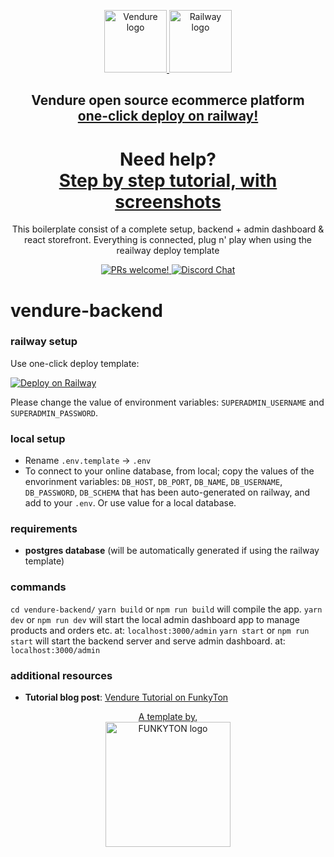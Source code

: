 <p align="center">
  <a href="https://www.vendure.io">
    <img alt="Vendure logo" src="https://res.cloudinary.com/hczpmiapo/image/upload/v1731251520/Static%20assets/Vendure_rk01uc.png" width=100>
  </a>
  <a href="https://railway.app?referralCode=-Yg50p">
    <picture>
      <source media="(prefers-color-scheme: dark)" srcset="https://railway.app/brand/logo-light.svg">
      <source media="(prefers-color-scheme: light)" srcset="https://railway.app/brand/logo-dark.svg">
      <img alt="Railway logo" src="https://railway.app/brand/logo-light.svg" width=100>
    </picture>
  </a>
</p>

<h2 align="center">
  Vendure open source ecommerce platform<br>
  <a href="https://railway.app/template/6DeBLr?referralCode=-Yg50p">one-click deploy on railway!</a>
</h2>

<h1 align="center">
  Need help?<br>
  <a href="https://funkyton.com/vendure-tutorial/">Step by step tutorial, with screenshots</a>
</h1>





<p align="center">
This boilerplate consist of a complete setup, backend + admin dashboard & react storefront. Everything is connected, plug n' play when using the reailway deploy template</p>

<p align="center">
  <a href="https://github.com/vendure-ecommerce/vendure/blob/0b1dcb7b03ca127ac8e63540d61d13fbcc02ff9f/CONTRIBUTING.md">
    <img src="https://img.shields.io/badge/PRs-welcome-brightgreen.svg?style=flat" alt="PRs welcome!" />
  </a>
  <a href="https://www.vendure.io/community">
    <img src="https://img.shields.io/badge/chat-on%20discord-7289DA.svg" alt="Discord Chat" />
  </a>
</p>

# vendure-backend

### railway setup

Use one-click deploy template:

[![Deploy on Railway](https://railway.app/button.svg)](https://railway.app/template/6DeBLr?referralCode=-Yg50p)

Please change the value of environment variables: `SUPERADMIN_USERNAME` and `SUPERADMIN_PASSWORD`.

### local setup
- Rename `.env.template` ->  `.env`
- To connect to your online database, from local; copy the values of the envorinment variables: `DB_HOST`, `DB_PORT`, `DB_NAME`, `DB_USERNAME`, `DB_PASSWORD`, `DB_SCHEMA`
that has been auto-generated on railway, and add to your `.env`. Or use value for a local database.

### requirements
- **postgres database** (will be automatically generated if using the railway template)


### commands
`cd vendure-backend/`
`yarn build` or `npm run build` will compile the app.
`yarn dev` or `npm run dev` will start the local admin dashboard app to manage products and orders etc. at: `localhost:3000/admin`
`yarn start` or `npm run start` will start the backend server and serve admin dashboard. at: `localhost:3000/admin`

### additional resources
- **Tutorial blog post**: [Vendure Tutorial on FunkyTon](https://funkyton.com/vendure-tutorial/)


<p align="center">
  <a href="https://funkyton.com/">
    <div style="text-align: center;">
      A template by,
      <br>
      <picture>
        <img alt="FUNKYTON logo" src="https://res-5.cloudinary.com/hczpmiapo/image/upload/q_auto/v1/ghost-blog-images/funkyton-logo.png" width=200>
      </picture>
    </div>
  </a>
</p>
